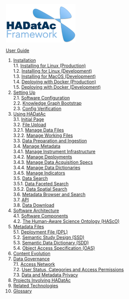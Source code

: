 <img src="https://raw.githubusercontent.com/paulopinheiro1234/hadatac-screenshots/master/hadatac-logo.png" width="220">

[User Guide](https://github.com/paulopinheiro1234/hadatac/wiki/HADatAc-User-Guide)

1. [Installation](https://github.com/paulopinheiro1234/hadatac/wiki/HADatAc-User-Guide#1-installing-hadatac)  
   1.1. [Installing for Linux (Production)](https://github.com/paulopinheiro1234/hadatac/wiki/1.1.-Installing-for-Linux-(Production))  
   1.2. [Installing for Linux (Development)](https://github.com/paulopinheiro1234/hadatac/wiki/1.2.-Installing-for-Linux-(Developer))  
   1.3. [Installing for MacOS (Development)](https://github.com/paulopinheiro1234/hadatac/wiki/1.3.-Installing-for-MacOS-(OSX))  
   1.4. [Deploying with Docker (Production)](https://github.com/paulopinheiro1234/hadatac/wiki/1.4.-Deploying-with-Docker-(Production))  
   1.5. [Deploying with Docker (Development)](https://github.com/paulopinheiro1234/hadatac/wiki/1.5.-Deploying-with-Docker-(Development))  
2. [Setting Up](https://github.com/paulopinheiro1234/hadatac/wiki/HADatAc-User-Guide#2-setting-up-hadatac)  
   2.1. [Software Configuration](https://github.com/paulopinheiro1234/hadatac/wiki/2.1.-Software-Configuration)  
   2.2. [Knowledge Graph Bootstrap](https://github.com/paulopinheiro1234/hadatac/wiki/2.2.-Knowledge-Graph-Bootstrap)   
   2.3. [Config Verification](https://github.com/paulopinheiro1234/hadatac/wiki/2.3.-Config-Verification)  
3. [Using HADatAc](https://github.com/paulopinheiro1234/hadatac/wiki/HADatAc-User-Guide#3-using-hadatac)  
   3.1. [Initial Page](https://github.com/paulopinheiro1234/hadatac/wiki/3.1.-Initial-Page)  
   3.2. [File Upload](https://github.com/paulopinheiro1234/hadatac/wiki/3.2.-File-Upload)  
        3.2.1. [Manage Data Files](https://github.com/paulopinheiro1234/hadatac/wiki/3.2.1.-Manage-Data-File)  
        3.2.2. [Manage Working Files](https://github.com/paulopinheiro1234/hadatac/wiki/3.2.2.-Manage-Working-Files)  
   3.3. [Data Preparation and Ingestion](https://github.com/paulopinheiro1234/hadatac/wiki/3.3.-Data-Preparation-and-Ingestion)  
   3.4. [Manage Metadata](https://github.com/paulopinheiro1234/hadatac/wiki/3.4.-Metadata-Ingest)  
        3.4.1. [Manage Instrument Infrastructure]()  
        3.4.2. [Manage Deployments]()  
        3.4.3. [Manage Data Acquisition Specs]()  
        3.4.4. [Manage Data Dictionaries]()  
        3.4.5. [Manage Indicators]()  
   3.5. [Data Search](https://github.com/paulopinheiro1234/hadatac/wiki/3.5.-Data-Search)  
        3.5.1. [Data Faceted Search](https://github.com/paulopinheiro1234/hadatac/wiki/3.5.1-Data-Faceted-Search)  
        3.5.2. [Data Spatial Search](https://github.com/paulopinheiro1234/hadatac/wiki/3.5.2.-Data-Spatial-Search)     
   3.6. [Metadata Browser and Search](https://github.com/paulopinheiro1234/hadatac/wiki/3.6.-Metadata-Browser-and-Search)  
   3.7. [API](https://github.com/paulopinheiro1234/hadatac/wiki/3.7.-API)  
   3.8. [Data Download](https://github.com/paulopinheiro1234/hadatac/wiki/3.8.-Data-Download)  
4. [Software Architecture](https://github.com/paulopinheiro1234/hadatac/wiki/HADatAc-User-Guide#4-software-architecture-and-knowledge-specification)  
   4.1. [Software Components](https://github.com/paulopinheiro1234/hadatac/wiki/4.1.-Software-Components)   
   4.2. [The Human-Aware Science Ontology (HAScO)](https://github.com/paulopinheiro1234/hadatac/wiki/4.2.-The-Human-Aware-Science-Ontology-(HAScO))   
5. [Metadata Files](https://github.com/paulopinheiro1234/hadatac/wiki/5.-Metadata-Files)  
   5.1. [Deployment File (DPL)](https://github.com/paulopinheiro1234/hadatac/wiki/5.1.-Deployment-File-(DPL))       
   5.2. [Semantic Study Design (SSD)](https://github.com/paulopinheiro1234/hadatac/wiki/5.2.-Semantic-Study-Design-(SSD))   
   5.3. [Semantic Data Dictionary (SDD)](https://github.com/paulopinheiro1234/hadatac/wiki/5.3.-Semantic-Data-Dictionary-(SDD))   
   5.4. [Object Access Specification (OAS)](https://github.com/paulopinheiro1234/hadatac/wiki/5.4.-Object-Access-Specification-(OAS))       
6. [Content Evolution](https://github.com/paulopinheiro1234/hadatac/wiki/6.-Content-Evolution)
7. [Data Governance](https://github.com/paulopinheiro1234/hadatac/wiki/HADatAc-User-Guide#5-data-governance)  
   7.1. [Access Network](https://github.com/paulopinheiro1234/hadatac/wiki/7.1.-Access-Network)  
   7.2. [User Status, Categories and Access Permissions](https://github.com/paulopinheiro1234/hadatac/wiki/7.2.-User-Status,-Categories-and-Access-Permissions)  
   7.3. [Data and Metadata Privacy](https://github.com/paulopinheiro1234/hadatac/wiki/7.3.-Data-and-Metadata-Privacy)  
8. [Projects Involving HADatAc](https://github.com/paulopinheiro1234/hadatac/wiki/HADatAc-User-Guide#8-projects-involved-with-hadatac)  
9. [Related Technologies](https://github.com/paulopinheiro1234/hadatac/wiki/HADatAc-User-Guide#9-other-products-and-technologies-related-to-hadatac) 
10. [Glossary](https://github.com/paulopinheiro1234/hadatac/wiki/10.-Glossary)